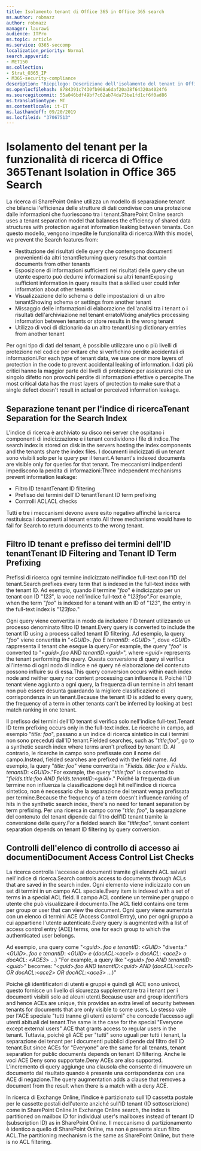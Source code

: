 ```yaml
---
title: Isolamento tenant di Office 365 in Office 365 search
ms.author: robmazz
author: robmazz
manager: laurawi
audience: ITPro
ms.topic: article
ms.service: O365-seccomp
localization_priority: Normal
search.appverid:
- MET150
ms.collection:
- Strat_O365_IP
- M365-security-compliance
description: "Riepilogo: Descrizione dell'isolamento del tenant in Office 365 search."
ms.openlocfilehash: 8784391c7430fb908a6daf20a38f64320a4024f6
ms.sourcegitcommit: 55a046bdf49bf7c62ab74da73be1fd1cf6f0ad86
ms.translationtype: MT
ms.contentlocale: it-IT
ms.lasthandoff: 09/20/2019
ms.locfileid: "37067513"
---
```

# <a name="tenant-isolation-in-office-365-search"></a><span data-ttu-id="4666a-103">Isolamento del tenant per la funzionalità di ricerca di Office 365</span><span class="sxs-lookup"><span data-stu-id="4666a-103">Tenant Isolation in Office 365 Search</span></span>
<span data-ttu-id="4666a-104">La ricerca di SharePoint Online utilizza un modello di separazione tenant che bilancia l'efficienza delle strutture di dati condivise con una protezione dalle informazioni che fuoriescono tra i tenant.</span><span class="sxs-lookup"><span data-stu-id="4666a-104">SharePoint Online search uses a tenant separation model that balances the efficiency of shared data structures with protection against information leaking between tenants.</span></span> <span data-ttu-id="4666a-105">Con questo modello, vengono impedite le funzionalità di ricerca:</span><span class="sxs-lookup"><span data-stu-id="4666a-105">With this model, we prevent the Search features from:</span></span>
- <span data-ttu-id="4666a-106">Restituzione dei risultati delle query che contengono documenti provenienti da altri tenant</span><span class="sxs-lookup"><span data-stu-id="4666a-106">Returning query results that contain documents from other tenants</span></span>
- <span data-ttu-id="4666a-107">Esposizione di informazioni sufficienti nei risultati delle query che un utente esperto può dedurre informazioni su altri tenant</span><span class="sxs-lookup"><span data-stu-id="4666a-107">Exposing sufficient information in query results that a skilled user could infer information about other tenants</span></span>
- <span data-ttu-id="4666a-108">Visualizzazione dello schema o delle impostazioni di un altro tenant</span><span class="sxs-lookup"><span data-stu-id="4666a-108">Showing schema or settings from another tenant</span></span>
- <span data-ttu-id="4666a-109">Missaggio delle informazioni di elaborazione dell'analisi tra i tenant o i risultati dell'archiviazione nel tenant errato</span><span class="sxs-lookup"><span data-stu-id="4666a-109">Mixing analytics processing information between tenants or store results in the wrong tenant</span></span>
- <span data-ttu-id="4666a-110">Utilizzo di voci di dizionario da un altro tenant</span><span class="sxs-lookup"><span data-stu-id="4666a-110">Using dictionary entries from another tenant</span></span>

<span data-ttu-id="4666a-111">Per ogni tipo di dati del tenant, è possibile utilizzare uno o più livelli di protezione nel codice per evitare che si verifichino perdite accidentali di informazioni.</span><span class="sxs-lookup"><span data-stu-id="4666a-111">For each type of tenant data, we use one or more layers of protection in the code to prevent accidental leaking of information.</span></span> <span data-ttu-id="4666a-112">I dati più critici hanno la maggior parte dei livelli di protezione per assicurarsi che un singolo difetto non provochi perdite di informazioni effettive o percepite.</span><span class="sxs-lookup"><span data-stu-id="4666a-112">The most critical data has the most layers of protection to make sure that a single defect doesn't result in actual or perceived information leakage.</span></span>

## <a name="tenant-separation-for-the-search-index"></a><span data-ttu-id="4666a-113">Separazione tenant per l'indice di ricerca</span><span class="sxs-lookup"><span data-stu-id="4666a-113">Tenant Separation for the Search Index</span></span>
<span data-ttu-id="4666a-114">L'indice di ricerca è archiviato su disco nei server che ospitano i componenti di indicizzazione e i tenant condividono i file di indice.</span><span class="sxs-lookup"><span data-stu-id="4666a-114">The search index is stored on disk in the servers hosting the index components and the tenants share the index files.</span></span> <span data-ttu-id="4666a-115">I documenti indicizzati di un tenant sono visibili solo per le query per il tenant.</span><span class="sxs-lookup"><span data-stu-id="4666a-115">A tenant's indexed documents are visible only for queries for that tenant.</span></span> <span data-ttu-id="4666a-116">Tre meccanismi indipendenti impediscono la perdita di informazioni:</span><span class="sxs-lookup"><span data-stu-id="4666a-116">Three independent mechanisms prevent information leakage:</span></span>
- <span data-ttu-id="4666a-117">Filtro ID tenant</span><span class="sxs-lookup"><span data-stu-id="4666a-117">Tenant ID filtering</span></span>
- <span data-ttu-id="4666a-118">Prefisso dei termini dell'ID tenant</span><span class="sxs-lookup"><span data-stu-id="4666a-118">Tenant ID term prefixing</span></span>
- <span data-ttu-id="4666a-119">Controlli ACL</span><span class="sxs-lookup"><span data-stu-id="4666a-119">ACL checks</span></span>

<span data-ttu-id="4666a-120">Tutti e tre i meccanismi devono avere esito negativo affinché la ricerca restituisca i documenti al tenant errato.</span><span class="sxs-lookup"><span data-stu-id="4666a-120">All three mechanisms would have to fail for Search to return documents to the wrong tenant.</span></span>

## <a name="tenant-id-filtering-and-tenant-id-term-prefixing"></a><span data-ttu-id="4666a-121">Filtro ID tenant e prefisso dei termini dell'ID tenant</span><span class="sxs-lookup"><span data-stu-id="4666a-121">Tenant ID Filtering and Tenant ID Term Prefixing</span></span>
<span data-ttu-id="4666a-122">Prefissi di ricerca ogni termine indicizzato nell'indice full-text con l'ID del tenant.</span><span class="sxs-lookup"><span data-stu-id="4666a-122">Search prefixes every term that is indexed in the full-text index with the tenant ID.</span></span> <span data-ttu-id="4666a-123">Ad esempio, quando il termine "*foo*" è indicizzato per un tenant con ID "*123*", la voce nell'indice full-text è "*123foo".*</span><span class="sxs-lookup"><span data-stu-id="4666a-123">For example, when the term "*foo*" is indexed for a tenant with an ID of "*123*", the entry in the full-text index is "*123foo.*"</span></span>

<span data-ttu-id="4666a-124">Ogni query viene convertita in modo da includere l'ID tenant utilizzando un processo denominato filtro ID tenant.</span><span class="sxs-lookup"><span data-stu-id="4666a-124">Every query is converted to include the tenant ID using a process called tenant ID filtering.</span></span> <span data-ttu-id="4666a-125">Ad esempio, la query "*foo*" viene convertita in "<*GUID*>. *foo* E *tenantID*: <*GUID*> ", dove <*GUID*> rappresenta il tenant che esegue la query.</span><span class="sxs-lookup"><span data-stu-id="4666a-125">For example, the query "*foo*" is converted to "<*guid*>.*foo* AND *tenantID*:<*guid*>", where <*guid*> represents the tenant performing the query.</span></span> <span data-ttu-id="4666a-126">Questa conversione di query si verifica all'interno di ogni nodo di indice e né query né elaborazione del contenuto possono influire su di essa.</span><span class="sxs-lookup"><span data-stu-id="4666a-126">This query conversion occurs within each index node and neither query nor content processing can influence it.</span></span> <span data-ttu-id="4666a-127">Poiché l'ID tenant viene aggiunto a ogni query, la frequenza di un termine in altri tenant non può essere desunta guardando la migliore classificazione di corrispondenza in un tenant.</span><span class="sxs-lookup"><span data-stu-id="4666a-127">Because the tenant ID is added to every query, the frequency of a term in other tenants can't be inferred by looking at best match ranking in one tenant.</span></span>

<span data-ttu-id="4666a-128">Il prefisso dei termini dell'ID tenant si verifica solo nell'indice full-text.</span><span class="sxs-lookup"><span data-stu-id="4666a-128">Tenant ID term prefixing occurs only in the full-text index.</span></span> <span data-ttu-id="4666a-129">Le ricerche in campo, ad esempio "*title: foo*", passano a un indice di ricerca sintetico in cui i termini non sono preceduti dall'ID tenant.</span><span class="sxs-lookup"><span data-stu-id="4666a-129">Fielded searches, such as "*title:foo*", go to a synthetic search index where terms aren't prefixed by tenant ID.</span></span> <span data-ttu-id="4666a-130">Al contrario, le ricerche in campo sono prefissate con il nome del campo.</span><span class="sxs-lookup"><span data-stu-id="4666a-130">Instead, fielded searches are prefixed with the field name.</span></span> <span data-ttu-id="4666a-131">Ad esempio, la query "*title: foo*" viene convertita in "*Fields. title: foo e Fields. tenantID*: <*GUID*>."</span><span class="sxs-lookup"><span data-stu-id="4666a-131">For example, the query "*title:foo*" is converted to "*fields.title:foo AND fields.tenantID*:<*guid*>."</span></span> <span data-ttu-id="4666a-132">Poiché la frequenza di un termine non influenza la classificazione degli hit nell'indice di ricerca sintetico, non è necessario che la separazione dei tenant venga prefissata per termine.</span><span class="sxs-lookup"><span data-stu-id="4666a-132">Because the frequency of a term doesn't influence ranking of hits in the synthetic search index, there's no need for tenant separation by term prefixing.</span></span> <span data-ttu-id="4666a-133">Per una ricerca in campo come "*title: foo*", la separazione del contenuto del tenant dipende dal filtro dell'ID tenant tramite la conversione delle query.</span><span class="sxs-lookup"><span data-stu-id="4666a-133">For a fielded search like "*title:foo*", tenant content separation depends on tenant ID filtering by query conversion.</span></span>

## <a name="document-access-control-list-checks"></a><span data-ttu-id="4666a-134">Controlli dell'elenco di controllo di accesso ai documenti</span><span class="sxs-lookup"><span data-stu-id="4666a-134">Document Access Control List Checks</span></span>
<span data-ttu-id="4666a-135">La ricerca controlla l'accesso ai documenti tramite gli elenchi ACL salvati nell'indice di ricerca.</span><span class="sxs-lookup"><span data-stu-id="4666a-135">Search controls access to documents through ACLs that are saved in the search index.</span></span> <span data-ttu-id="4666a-136">Ogni elemento viene indicizzato con un set di termini in un campo ACL speciale.</span><span class="sxs-lookup"><span data-stu-id="4666a-136">Every item is indexed with a set of terms in a special ACL field.</span></span> <span data-ttu-id="4666a-137">Il campo ACL contiene un termine per gruppo o utente che può visualizzare il documento.</span><span class="sxs-lookup"><span data-stu-id="4666a-137">The ACL field contains one term per group or user that can view the document.</span></span> <span data-ttu-id="4666a-138">Ogni query viene aumentata con un elenco di termini ACE (Access Control Entry), uno per ogni gruppo a cui appartiene l'utente autenticato.</span><span class="sxs-lookup"><span data-stu-id="4666a-138">Every query is augmented with a list of access control entry (ACE) terms, one for each group to which the authenticated user belongs.</span></span>

<span data-ttu-id="4666a-139">Ad esempio, una query come "<*guid*>. *foo e tenantID*: <*GUID*> "diventa:" <*GUID*>. *foo e tenantID*: <*GUID*> *e* (*docACL:*<*ace1*> *o docACL*: <*ace2*> *o docACL*: <*ACE3*> *...*) "</span><span class="sxs-lookup"><span data-stu-id="4666a-139">For example, a query like "<*guid*>.*foo AND tenantID*:<*guid*>" becomes: "<*guid*>.*foo AND tenantID*:<*guid*> *AND* (*docACL:*<*ace1*> *OR docACL*:<*ace2*> *OR docACL*:<*ace3*> *...*)"</span></span>

<span data-ttu-id="4666a-140">Poiché gli identificatori di utenti e gruppi e quindi gli ACE sono univoci, questo fornisce un livello di sicurezza supplementare tra i tenant per i documenti visibili solo ad alcuni utenti.</span><span class="sxs-lookup"><span data-stu-id="4666a-140">Because user and group identifiers and hence ACEs are unique, this provides an extra level of security between tenants for documents that are only visible to some users.</span></span> <span data-ttu-id="4666a-141">Lo stesso vale per l'ACE speciale "tutti tranne gli utenti esterni" che concede l'accesso agli utenti abituali del tenant.</span><span class="sxs-lookup"><span data-stu-id="4666a-141">The same is the case for the special "Everyone except external users" ACE that grants access to regular users in the tenant.</span></span> <span data-ttu-id="4666a-142">Tuttavia, poiché gli ACE per "tutti" sono uguali per tutti i tenant, la separazione dei tenant per i documenti pubblici dipende dal filtro dell'ID tenant.</span><span class="sxs-lookup"><span data-stu-id="4666a-142">But since ACEs for "Everyone" are the same for all tenants, tenant separation for public documents depends on tenant ID filtering.</span></span> <span data-ttu-id="4666a-143">Anche le voci ACE Deny sono supportate.</span><span class="sxs-lookup"><span data-stu-id="4666a-143">Deny ACEs are also supported.</span></span> <span data-ttu-id="4666a-144">L'incremento di query aggiunge una clausola che consente di rimuovere un documento dal risultato quando è presente una corrispondenza con una ACE di negazione.</span><span class="sxs-lookup"><span data-stu-id="4666a-144">The query augmentation adds a clause that removes a document from the result when there is a match with a deny ACE.</span></span>

<span data-ttu-id="4666a-145">In ricerca di Exchange Online, l'indice è partizionato sull'ID cassetta postale per le cassette postali dell'utente anziché sull'ID tenant (ID sottoscrizione) come in SharePoint Online.</span><span class="sxs-lookup"><span data-stu-id="4666a-145">In Exchange Online search, the index is partitioned on mailbox ID for individual user's mailboxes instead of tenant ID (subscription ID) as in SharePoint Online.</span></span> <span data-ttu-id="4666a-146">Il meccanismo di partizionamento è identico a quello di SharePoint Online, ma non è presente alcun filtro ACL.</span><span class="sxs-lookup"><span data-stu-id="4666a-146">The partitioning mechanism is the same as SharePoint Online, but there is no ACL filtering.</span></span>

